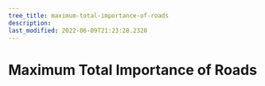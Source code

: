 ```yaml
---
tree_title: maximum-total-importance-of-roads
description: 
last_modified: 2022-06-09T21:23:28.2328
---
```


# Maximum Total Importance of Roads
